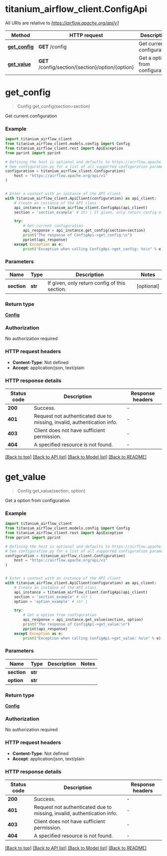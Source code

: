 # titanium_airflow_client.ConfigApi

All URIs are relative to *https://airflow.apache.org/api/v1*

Method | HTTP request | Description
------------- | ------------- | -------------
[**get_config**](ConfigApi.md#get_config) | **GET** /config | Get current configuration
[**get_value**](ConfigApi.md#get_value) | **GET** /config/section/{section}/option/{option} | Get a option from configuration


# **get_config**
> Config get_config(section=section)

Get current configuration

### Example


```python
import titanium_airflow_client
from titanium_airflow_client.models.config import Config
from titanium_airflow_client.rest import ApiException
from pprint import pprint

# Defining the host is optional and defaults to https://airflow.apache.org/api/v1
# See configuration.py for a list of all supported configuration parameters.
configuration = titanium_airflow_client.Configuration(
    host = "https://airflow.apache.org/api/v1"
)


# Enter a context with an instance of the API client
with titanium_airflow_client.ApiClient(configuration) as api_client:
    # Create an instance of the API class
    api_instance = titanium_airflow_client.ConfigApi(api_client)
    section = 'section_example' # str | If given, only return config of this section. (optional)

    try:
        # Get current configuration
        api_response = api_instance.get_config(section=section)
        print("The response of ConfigApi->get_config:\n")
        pprint(api_response)
    except Exception as e:
        print("Exception when calling ConfigApi->get_config: %s\n" % e)
```



### Parameters


Name | Type | Description  | Notes
------------- | ------------- | ------------- | -------------
 **section** | **str**| If given, only return config of this section. | [optional] 

### Return type

[**Config**](Config.md)

### Authorization

No authorization required

### HTTP request headers

 - **Content-Type**: Not defined
 - **Accept**: application/json, text/plain

### HTTP response details

| Status code | Description | Response headers |
|-------------|-------------|------------------|
**200** | Success. |  -  |
**401** | Request not authenticated due to missing, invalid, authentication info. |  -  |
**403** | Client does not have sufficient permission. |  -  |
**404** | A specified resource is not found. |  -  |

[[Back to top]](#) [[Back to API list]](../README.md#documentation-for-api-endpoints) [[Back to Model list]](../README.md#documentation-for-models) [[Back to README]](../README.md)

# **get_value**
> Config get_value(section, option)

Get a option from configuration

### Example


```python
import titanium_airflow_client
from titanium_airflow_client.models.config import Config
from titanium_airflow_client.rest import ApiException
from pprint import pprint

# Defining the host is optional and defaults to https://airflow.apache.org/api/v1
# See configuration.py for a list of all supported configuration parameters.
configuration = titanium_airflow_client.Configuration(
    host = "https://airflow.apache.org/api/v1"
)


# Enter a context with an instance of the API client
with titanium_airflow_client.ApiClient(configuration) as api_client:
    # Create an instance of the API class
    api_instance = titanium_airflow_client.ConfigApi(api_client)
    section = 'section_example' # str | 
    option = 'option_example' # str | 

    try:
        # Get a option from configuration
        api_response = api_instance.get_value(section, option)
        print("The response of ConfigApi->get_value:\n")
        pprint(api_response)
    except Exception as e:
        print("Exception when calling ConfigApi->get_value: %s\n" % e)
```



### Parameters


Name | Type | Description  | Notes
------------- | ------------- | ------------- | -------------
 **section** | **str**|  | 
 **option** | **str**|  | 

### Return type

[**Config**](Config.md)

### Authorization

No authorization required

### HTTP request headers

 - **Content-Type**: Not defined
 - **Accept**: application/json, text/plain

### HTTP response details

| Status code | Description | Response headers |
|-------------|-------------|------------------|
**200** | Success. |  -  |
**401** | Request not authenticated due to missing, invalid, authentication info. |  -  |
**403** | Client does not have sufficient permission. |  -  |
**404** | A specified resource is not found. |  -  |

[[Back to top]](#) [[Back to API list]](../README.md#documentation-for-api-endpoints) [[Back to Model list]](../README.md#documentation-for-models) [[Back to README]](../README.md)

